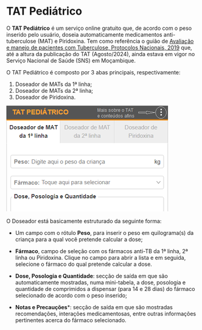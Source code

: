 # TAT Pediátrico

O **TAT Pediátrico** é um serviço online gratuito que, de acordo com o peso inserido pelo usuário, doseia automaticamente medicamentos anti-tuberculose (MAT) e Piridoxina. Tem como referência o guião de [Avaliação e manejo de pacientes com Tuberculose, Protocolos Nacionais, 2019](sources/guiao-avaliacao-e-manejo-de-pacientes-com-tb-2019.pdf) que, até a altura da publicação do TAT (Agosto/2024), ainda estava em vigor no Serviço Nacional de Saúde (SNS) em Moçambique.

O TAT Pediátrico é composto por 3 abas principais, respectivamente:

1. Doseador de MATs da 1ª linha;
2. Doseador de MATs da 2ª linha;
3. Doseador de Piridoxina.

![Ilustração do mapa do TAT Pediátrico.](images/mapa-do-tat-pediatrico.png)

O Doseador está basicamente estruturado da seguinte forma:

* Um campo com o rótulo **Peso**, para inserir o peso em quilograma(s) da criança para a qual você pretende calcular a dose;

* **Fármaco**, campo de seleção com os fármacos anti-TB da 1ª linha, 2ª linha ou Piridoxina. Clique no campo para abrir a lista e em seguida, selecione o fármaco do qual pretende calcular a dose.

* **Dose, Posologia e Quantidade**: secção de saída em que são automaticamente mostradas, numa mini-tabela, a dose, posologia e quantidade de comprimidos a dispensar (para 14 e 28 dias) do fármaco selecionado de acordo com o peso inserido;

* **Notas e Precauções***: secção de saída em que são mostradas recomendações, interações medicamentosas, entre outras informações pertinentes acerca do fármaco selecionado.